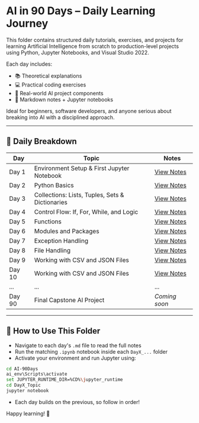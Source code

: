 # AI in 90 Days – Daily Learning Journey

This folder contains structured daily tutorials, exercises, and projects for learning Artificial Intelligence from scratch to production-level projects using Python, Jupyter Notebooks, and Visual Studio 2022.

Each day includes:

* 📚 Theoretical explanations
* 💻 Practical coding exercises
* 🧠 Real-world AI project components
* 📝 Markdown notes + Jupyter notebooks

Ideal for beginners, software developers, and anyone serious about breaking into AI with a disciplined approach.

---

## 📅 Daily Breakdown

| Day    | Topic                                               | Notes                                   |
| ------ | ----------------------------------------------------| --------------------------------------- |
| Day 1  | Environment Setup & First Jupyter Notebook          | [View Notes](./DaDay1_Setupy1.md)       |
| Day 2  | Python Basics                                       | [View Notes](./Day2_PythonBasics.md)    |
| Day 3  | Collections: Lists, Tuples, Sets & Dictionaries     | [View Notes](./Day3_Collections.md)     |
| Day 4  | Control Flow: If, For, While, and Logic             | [View Notes](./Day4_ControlFlow.md)     |
| Day 5  | Functions                                           | [View Notes](./Day5_Functions.md)       |
| Day 6  | Modules and Packages                                | [View Notes](./Day6_Modules.md)         |
| Day 7  | Exception Handling                                  | [View Notes](./Day7_Exceptions.md)      |
| Day 8  | File Handling                                       | [View Notes](./Day8_FileHandling.md)    |
| Day 9  | Working with CSV and JSON Files                     | [View Notes](./Day9_DataFiles.md)       |
| Day 10 | Working with CSV and JSON Files                     | [View Notes](./Day10_NumPyBasics.md.md) |
| ...    | ...                                                 | ...                                     |
| Day 90 | Final Capstone AI Project                           | *Coming soon*                           |

---

## 🔁 How to Use This Folder

* Navigate to each day's `.md` file to read the full notes
* Run the matching `.ipynb` notebook inside each `DayX_...` folder
* Activate your environment and run Jupyter using:

```bash
cd AI-90Days
ai_env\Scripts\activate
set JUPYTER_RUNTIME_DIR=%CD%\jupyter_runtime
cd DayX_Topic
jupyter notebook
```

* Each day builds on the previous, so follow in order!

Happy learning! 🚀
